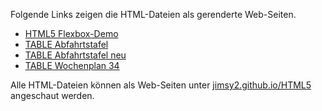 Folgende Links zeigen die HTML-Dateien als gerenderte Web-Seiten.

 - [HTML5 Flexbox-Demo](https://jimsy2.github.io/HTML5/flexbox-demo.html)
 - [TABLE Abfahrtstafel](https://jimsy2.github.io/HTML5/Abfahrtstafel_Lage.html)
 - [TABLE Abfahrtstafel neu](https://jimsy2.github.io/HTML5/Abfahrt_Lage_2018.html)
 - [TABLE Wochenplan 34](https://jimsy2.github.io/HTML5/Wochenplan34.html)
 
Alle HTML-Dateien können als Web-Seiten unter [jimsy2.github.io/HTML5](https://jimsy2.github.io/HTML5/) angeschaut werden.

